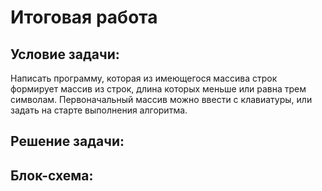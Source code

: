 # Итоговая работа
## Условие задачи:
Написать программу, которая из имеющегося массива строк формирует массив из строк, длина которых меньше или равна трем символам. Первоначальный массив можно ввести с клавиатуры, или задать на старте выполнения алгоритма.

## Решение задачи:

## Блок-схема: